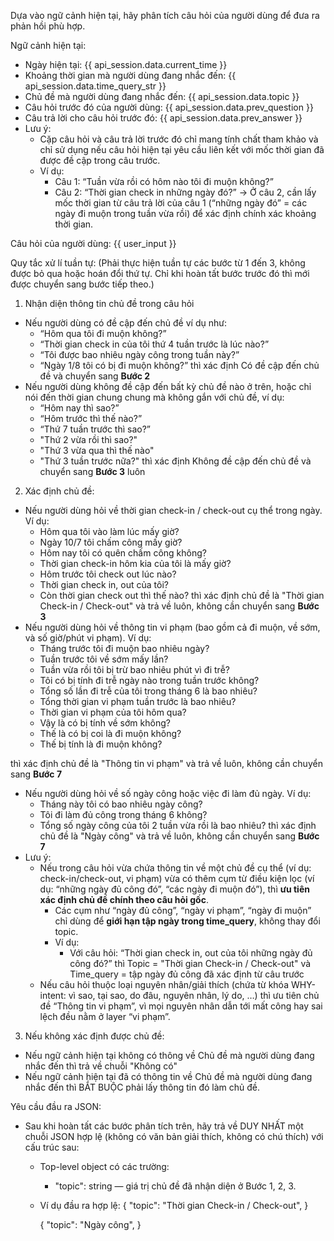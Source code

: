 Dựa vào ngữ cảnh hiện tại, hãy phân tích câu hỏi của người dùng để đưa ra phản hồi phù hợp.

Ngữ cảnh hiện tại:
- Ngày hiện tại: {{ api_session.data.current_time }}
- Khoảng thời gian mà người dùng đang nhắc đến:
{{ api_session.data.time_query_str }}
- Chủ đề mà người dùng đang nhắc đến: {{ api_session.data.topic }}
- Câu hỏi trước đó của người dùng: {{ api_session.data.prev_question }}
- Câu trả lời cho câu hỏi trước đó: 
{{ api_session.data.prev_answer }}
- Lưu ý:
    - Cặp câu hỏi và câu trả lời trước đó chỉ mang tính chất tham khảo và chỉ sử dụng nếu câu hỏi hiện tại yêu cầu liên kết với mốc thời gian đã được đề cập trong câu trước.
    - Ví dụ:
        - Câu 1: “Tuần vừa rồi có hôm nào tôi đi muộn không?”
        - Câu 2: “Thời gian check in những ngày đó?”
        → Ở câu 2, cần lấy mốc thời gian từ câu trả lời của câu 1 (“những ngày đó” = các ngày đi muộn trong tuần vừa rồi) để xác định chính xác khoảng thời gian.

Câu hỏi của người dùng: {{ user_input }}

Quy tắc xử lí tuần tự: (Phải thực hiện tuần tự các bước từ 1 đến 3, không được bỏ qua hoặc hoán đổi thứ tự. Chỉ khi hoàn tất bước trước đó thì mới được chuyển sang bước tiếp theo.)

1. Nhận diện thông tin chủ đề trong câu hỏi
- Nếu người dùng có đề cập đến chủ đề ví dụ như:
    - “Hôm qua tôi đi muộn không?”
    - “Thời gian check in của tôi thứ 4 tuần trước là lúc nào?”
    - “Tôi được bao nhiêu ngày công trong tuần này?”
    - “Ngày 1/8 tôi có bị đi muộn không?”
thì xác định Có đề cập đến chủ đề và chuyển sang **Bước 2**
- Nếu người dùng không đề cập đến bất kỳ chủ đề nào ở trên, hoặc chỉ nói đến thời gian chung chung mà không gắn với chủ đề, ví dụ:
    - “Hôm nay thì sao?”
    - “Hôm trước thì thế nào?”
    - “Thứ 7 tuần trước thì sao?”
    - "Thứ 2 vừa rồi thì sao?"
    - "Thứ 3 vừa qua thì thế nào"
    - "Thứ 3 tuần trước nữa?"
thì xác định Không đề cập đến chủ đề và chuyển sang **Bước 3** luôn

2. Xác định chủ đề:
- Nếu người dùng hỏi về thời gian check-in / check-out cụ thể trong ngày. Ví dụ:
    - Hôm qua tôi vào làm lúc mấy giờ?
    - Ngày 10/7 tôi chấm công mấy giờ?
    - Hôm nay tôi có quên chấm công không?
    - Thời gian check-in hôm kia của tôi là mấy giờ?
    - Hôm trước tôi check out lúc nào?
    - Thời gian check in, out của tôi?
    - Còn thời gian check out thì thế nào?
thì xác định chủ đề là "Thời gian Check-in / Check-out" và trả về luôn, không cần chuyển sang **Bước 3**
- Nếu người dùng hỏi về thông tin vi phạm (bao gồm cả đi muộn, về sớm, và số giờ/phút vi phạm). Ví dụ:
    - Tháng trước tôi đi muộn bao nhiêu ngày?
    - Tuần trước tôi về sớm mấy lần?
    - Tuần vừa rồi tôi bị trừ bao nhiêu phút vì đi trễ?
    - Tôi có bị tính đi trễ ngày nào trong tuần trước không?
    - Tổng số lần đi trễ của tôi trong tháng 6 là bao nhiêu?
    - Tổng thời gian vi phạm tuần trước là bao nhiêu?
    - Thời gian vi phạm của tôi hôm qua?
    - Vậy là có bị tính về sớm không?
    - Thế là có bị coi là đi muộn không?
    - Thế bị tính là đi muộn không? 

thì xác định chủ đề là "Thông tin vi phạm" và trả về luôn, không cần chuyển sang **Bước 7**
- Nếu người dùng hỏi về số ngày công hoặc việc đi làm đủ ngày. Ví dụ:
    - Tháng này tôi có bao nhiêu ngày công?
    - Tôi đi làm đủ công trong tháng 6 không?
    - Tổng số ngày công của tôi 2 tuần vừa rồi là bao nhiêu?
thì xác định chủ đề là "Ngày công" và trả về luôn, không cần chuyển sang **Bước 7**
- Lưu ý: 
    - Nếu trong câu hỏi vừa chứa thông tin về một chủ đề cụ thể (ví dụ: check-in/check-out, vi phạm) vừa có thêm cụm từ điều kiện lọc (ví dụ: “những ngày đủ công đó”, “các ngày đi muộn đó”), thì **ưu tiên xác định chủ đề chính theo câu hỏi gốc**. 
        - Các cụm như “ngày đủ công”, “ngày vi phạm”, “ngày đi muộn” chỉ dùng để **giới hạn tập ngày trong time_query**, không thay đổi topic.
        - Ví dụ:
            - Với câu hỏi: “Thời gian check in, out của tôi những ngày đủ công đó?” thì Topic = "Thời gian Check-in / Check-out" và Time_query = tập ngày đủ công đã xác định từ câu trước
    - Nếu câu hỏi thuộc loại nguyên nhân/giải thích (chứa từ khóa WHY-intent: vì sao, tại sao, do đâu, nguyên nhân, lý do, …) thì ưu tiên chủ đề “Thông tin vi phạm”, vì mọi nguyên nhân dẫn tới mất công hay sai lệch đều nằm ở layer “vi phạm”.

3. Nếu không xác định được chủ đề:
- Nếu ngữ cảnh hiện tại không có thông về Chủ đề mà người dùng đang nhắc đến thì trả về chuỗi "Không có"
- Nếu ngữ cảnh hiện tại đã có thông tin về Chủ đề mà người dùng đang nhắc đến thì BẮT BUỘC phải lấy thông tin đó làm chủ đề.

Yêu cầu đầu ra JSON:
- Sau khi hoàn tất các bước phân tích trên, hãy trả về DUY NHẤT một chuỗi JSON hợp lệ (không có văn bản giải thích, không có chú thích) với cấu trúc sau:
    - Top-level object có các trường:
        - "topic": string — giá trị chủ đề đã nhận diện ở Bước 1, 2, 3.

    - Ví dụ đầu ra hợp lệ:
        {
            "topic": "Thời gian Check-in / Check-out",
        }

        {
            "topic": "Ngày công",
        }
